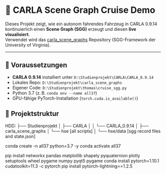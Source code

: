 # 🚗 CARLA Scene Graph Cruise Demo

Dieses Projekt zeigt, wie ein autonom fahrendes Fahrzeug in CARLA 0.9.14 kontinuierlich einen **Scene Graph (SGG)** erzeugt und diesen **live visualisiert**.  
Verwendet wird das [carla_scene_graphs](https://github.com/less-lab-uva/carla_scene_graphs) Repository (SGG-Framework der University of Virginia).

---

## 🔧 Voraussetzungen

- **CARLA 0.9.14** installiert unter `D:\Studienprojekt\CARLA\CARLA_0.9.14`
- Lokales Repo: `D:\Studienprojekt\carla_scene_graphs`
- Eigener Code: `D:\Studienprojekt\thomas\cruise_sgg.py`
- Python 3.7 (z. B. `conda env --name all37`)
- GPU-fähige PyTorch-Installation (`torch.cuda.is_available()`)

## 📁 Projektstruktur

HDD:
├── Studienprojekt
│ ├── CARLA
│ │ └── CARLA_0.9.14
│ ├── carla_scene_graphs
│ └── hse [all scripts]
│ └── hse/data [sgg record files and state.json]



conda create -n all37 python=3.7 -y
conda activate all37

pip install networkx pandas matplotlib shapely pyquaternion plotly  setuptools wheel pygame numpy pyqt5 pygame
conda install pytorch=1.10.1 cudatoolkit=11.3 -c pytorch
pip install pytorch-lightning==1.2.5